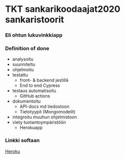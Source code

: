 # TKT sankarikoodaajat2020 sankaristoorit

### Eli ohtun lukuvinkkiapp

### Definition of done

* analysoitu
* suunniteltu
* ohjelmoitu
* testattu
  * front- & backend jestillä
  * End to end Cypress
* testaus automatisoitu
  * GitHub actions
* dokumentoitu
  * API-docs md tiedostoon
  * Tietotyypit (Mongomodelit)
* integroitu muuhun ohjelmistoon
* viety tuotantoympäristöön
  * Herokuapp

### Linkki softaan

[Heroku](https://sankaristoorit-ui.herokuapp.com)